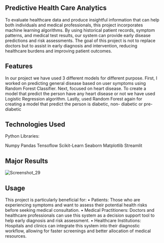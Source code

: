 **Predictive Health Care Analytics**
-------------------
To evaluate healthcare data and produce insightful information that can help both individuals and medical professionals, this project incorporates machine learning algorithms.
By using historical patient records, symptom patterns, and medical test results, our system can provide early disease predictions and risk assessments.
The goal of this project is not to replace doctors but to assist in early diagnosis and intervention, reducing healthcare burdens and improving patient outcomes.

**Features**
-------------------
In our project we have used 3 different models for different purpose.
First, I worked on predicting general disease based on user symptoms using Random Forest Classifier.
Next, focused on heart disease. To create a model that predict the person have any heart disease or not we have used Logistic Regression algorithm.
Lastly, used Random Forest again for creating a model that predict the person is diabetic, non- diabetic or pre- diabetic

**Technologies Used**
-------------------
Python Libraries:

  Numpy
  Pandas
  Tensoflow
  Scikit-Learn
  Seaborn
  Matplotlib
  Streamlit

**Major Results**
-------------------
![Screenshot_29](Major_Result.jpg)

**Usage**
-------------------
This project is particularly beneficial for:
• Patients: Those who are experiencing symptoms and want to assess their potential health risks before seeking medical consultation.
• Medical Practitioners: Doctors and healthcare professionals can use this system as a decision support tool to help early diagnosis and risk assessment.
• Healthcare Institutions: Hospitals and clinics can integrate this system into their diagnostic workflow, allowing for faster screenings and better allocation of medical resources.


